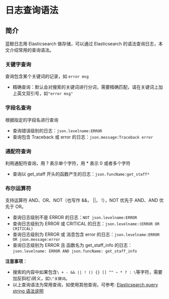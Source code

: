 # 日志查询语法

## 简介

蓝鲸日志用 Elasticsearch 做存储，可以通过 Elasticsearch 的语法查询日志，本文介绍常用的查询语法。

### 关键字查询

查询包含某个关键词的记录，如 `error msg`

- 精确查询：默认会对搜索的关键词进行分词，需要精确匹配，请在关键词上加上英文双引号，如`"error msg"`

### 字段名查询

根据指定的字段名进行查询

- 查询错误级别的日志：`json.levelname:ERROR`
- 查询包含 Traceback 或 error 的日志：`json.message:Traceback error`


### 通配符查询

利用通配符查询，用 ? 表示单个字符，用 * 表示 0 或者多个字符

- 查询以 get_staff 开头的函数产生的日志：`json.funcName:get_staff*`

### 布尔运算符

支持运算符 AND、OR、NOT（也写作 &&， ||， !），NOT 优先于 AND、AND 优先于 OR。
- 查询日志级别不是 ERROR 的日志：`NOT json.levelname:ERROR`
- 查询日志级别为 ERROR 或 CRITICAL 的日志：`json.levelname:(ERROR OR CRITICAL)`
- 查询日志级别为 ERROR 或 消息包含 error 的日志：`json.levelname:ERROR OR json.message:error`
- 查询日志级别为 ERROR 且 函数名为 get_staff_info 的日志：`json.levelname: ERROR AND json.funcName: get_staff_info`

**注意事项**：

- 搜索的内容中如果包含`\ + - && || ! () {} [] ^" ~ * ? : \`等字符，需要加反斜杠\转义，如`\"关键词`。
- 以上查询语法为常用查询，如使用其他查询，可参考: [Elasticsearch query string 语法说明](https://www.elastic.co/guide/en/elasticsearch/reference/current/query-dsl-query-string-query.html#query-string-syntax)

